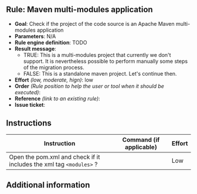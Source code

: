 ## Rule: Maven multi-modules application

- **Goal**: Check if the project of the code source is an Apache Maven multi-modules application
- **Parameters**: N/A
- **Rule engine definition**: TODO
- **Result message**: 
  - TRUE: This is a multi-modules project that currently we don't support. It is nevertheless possible to perform manually some steps of the migration process.
  - FALSE: This is a standalone maven project. Let's continue then.
- **Effort** _(low, moderate, hign)_: low
- **Order** _(Rule position to help the user or tool when it should be executed)_: 
- **Reference** _(link to an existing rule)_:
- **Issue ticket**: 

## Instructions

| Instruction                                                         | Command (if applicable) | Effort |
|---------------------------------------------------------------------|-------------------------|--------|
| Open the pom.xml and check if it includes the xml tag `<modules>` ? |          | Low    |

## Additional information
